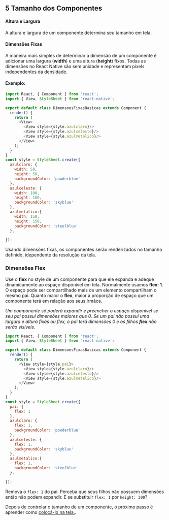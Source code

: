 ## 5 Tamanho dos Componentes

#### Altura e Largura
A altura e largura de um componente determina seu tamanho em tela.

#### Dimensões Fixas
A maneira mais simples de determinar a dimensão de um componente é adicionar uma largura (**width**) e uma altura (**height**) fixos. Todas as dimensões no React Native são sem unidade e representam pixels independentes da densidade.


#### Exemplo:

```javascript
import React, { Component } from 'react';
import { View, StyleSheet } from 'react-native';

export default class DimensoesFixasBasicas extends Component {
  render() {
    return (
      <View>
        <View style={style.azulclaro}/>
        <View style={style.azulceleste}/>
        <View style={style.azulmetalico}/>
      </View>
    );
  }
}
const style = StyleSheet.create({
  azulclaro: {
    width: 50,
    height: 50,
    backgroundColor: 'powderblue'
  },
  azulceleste: {
    width: 100,
    height: 100,
    backgroundColor: 'skyblue'
  },
  azulmetalico:{
    width: 150,
    height: 150,
    backgroundColor: 'steelblue'
  },

});
```
Usando dimensões fixas, os componentes serão renderizados no tamanho definido, idependente da resolução da tela.

### Dimensões Flex
Use o **flex** no style de um componente para que ele expanda e adeque dinamicamente ao espaço disponível em tela. Normalmente usamos **flex: 1**. O espaço pode ser compartilhado mais de um elemento compartilham o mesmo pai. Quanto maior o **flex**, maior a proporção de espaço que um componente terá em relação aos seus irmãos.


*Um componente só poderá expandir e preencher o espaço disponível se seu pai possui dimensões maiores que 0. Se um pai não possui uma largura e altura fixas ou flex, o pai terá dimensões 0 e os filhos **flex** não serão visíveis.*

```javascript
import React, { Component } from 'react';
import { View, StyleSheet } from 'react-native';

export default class DimensoesFixasBasicas extends Component {
  render() {
    return (
      <View style={style.pai}>
        <View style={style.azulclaro}/>
        <View style={style.azulceleste}/>
        <View style={style.azulmetalico}/>
      </View>
    );
  }
}
const style = StyleSheet.create({
  pai: {
    flex: 1
  },
  azulclaro: {
    flex: 1,
    backgroundColor: 'powderblue'
  },
  azulceleste: {
    flex: 1,
    backgroundColor: 'skyblue'
  },
  azulmetalico:{
    flex: 1,
    backgroundColor: 'steelblue'
  },

});
```
Remova o `flex: 1` do pai. Perceba que seus filhos não possuem dimensões então não podem expandir.
E se substituir `flex: 1` por `height: 300`?

Depois de controlar o tamanho de um componente, o próximo passo é aprender como [colocá-lo na tela.](https://github.com/DiegoMagg/learning-process/blob/master/React-Native/Basico/6-FlexBoxLayout.md).
